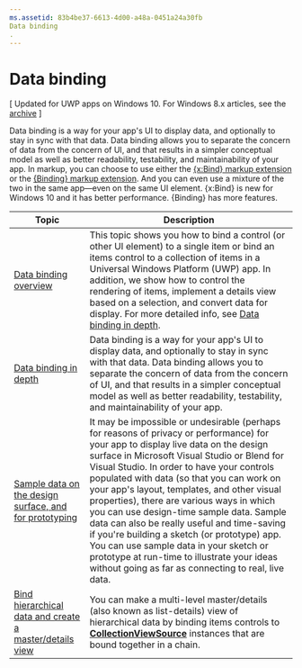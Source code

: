 ```yaml
---
ms.assetid: 83b4be37-6613-4d00-a48a-0451a24a30fb
Data binding
.
---
```

Data binding
===================================================================

\[ Updated for UWP apps on Windows 10. For Windows 8.x articles, see the [archive](http://go.microsoft.com/fwlink/p/?linkid=619132) \]

Data binding is a way for your app's UI to display data, and optionally to stay in sync with that data. Data binding allows you to separate the concern of data from the concern of UI, and that results in a simpler conceptual model as well as better readability, testability, and maintainability of your app. In markup, you can choose to use either the [{x:Bind} markup extension](https://msdn.microsoft.com/library/windows/apps/Mt204783) or the [{Binding} markup extension](https://msdn.microsoft.com/library/windows/apps/Mt204782). And you can even use a mixture of the two in the same app—even on the same UI element. {x:Bind} is new for Windows 10 and it has better performance. {Binding} has more features.

| Topic | Description |
|-------|-------------|
| [Data binding overview](data-binding-quickstart.md) | This topic shows you how to bind a control (or other UI element) to a single item or bind an items control to a collection of items in a Universal Windows Platform (UWP) app. In addition, we show how to control the rendering of items, implement a details view based on a selection, and convert data for display. For more detailed info, see [Data binding in depth](data-binding-in-depth.md). | 
| [Data binding in depth](data-binding-in-depth.md) | Data binding is a way for your app's UI to display data, and optionally to stay in sync with that data. Data binding allows you to separate the concern of data from the concern of UI, and that results in a simpler conceptual model as well as better readability, testability, and maintainability of your app. |
| [Sample data on the design surface, and for prototyping](displaying-data-in-the-designer.md) | It may be impossible or undesirable (perhaps for reasons of privacy or performance) for your app to display live data on the design surface in Microsoft Visual Studio or Blend for Visual Studio. In order to have your controls populated with data (so that you can work on your app's layout, templates, and other visual properties), there are various ways in which you can use design-time sample data. Sample data can also be really useful and time-saving if you're building a sketch (or prototype) app. You can use sample data in your sketch or prototype at run-time to illustrate your ideas without going as far as connecting to real, live data. |
| [Bind hierarchical data and create a master/details view](how-to-bind-to-hierarchical-data-and-create-a-master-details-view.md) | You can make a multi-level master/details (also known as list-details) view of hierarchical data by binding items controls to [<strong>CollectionViewSource</strong>](https://msdn.microsoft.com/library/windows/apps/BR209833) instances that are bound together in a chain. |

<!--HONumber=Mar16_HO1-->
